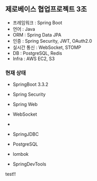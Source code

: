 ## 제로베이스 협업프로젝트 3조
- 프레임워크 : Spring Boot
- 언어 : Java
- ORM : Spring Data JPA
- 인증 : Spring Security, JWT, OAuth2.0
- 실시간 통신 : WebSocket, STOMP
- DB : PostgreSQL, Redis
- Infra : AWS EC2, S3

### 현재 상태
- SpringBoot 3.3.2
- Spring Security
- Spring Web

- WebSocket
- 
- SpringJDBC
- PostgreSQL

- lombok
- SpringDevTools

test!!